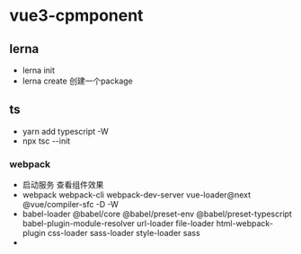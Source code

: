 # vue3-cpmponent

## lerna

- lerna init
- lerna create <name>  创建一个package

## ts

- yarn add typescript -W
- npx tsc --init

### webpack

- 启动服务 查看组件效果
- webpack webpack-cli webpack-dev-server vue-loader@next @vue/compiler-sfc     -D -W
- babel-loader @babel/core @babel/preset-env @babel/preset-typescript babel-plugin-module-resolver url-loader file-loader html-webpack-plugin css-loader sass-loader style-loader sass
- 

